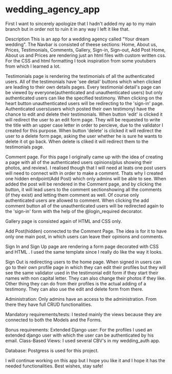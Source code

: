 # wedding_agency_app

First I want to sincerely apologize that I hadn't added my ap to my main branch but in order not to ruin it in any way I left it like that.

Description
This is an app for a wedding agency called "Your dream wedding".
The Navbar is consisted of theese sections: Home, About us, Prices, Testimonials, Comments, Gallery, Sign-in, Sign-out, Add Post
Home, About us and Prices are rendering just an html files with custom written css. For the CSS and html formatting I took inspiration from some youtubers from which I learned a lot.

Testimonials page is rendering the testimonials of all the authenticated users. All of the testimonials have 'see detail' buttons which when clicked are leading to their own details pages. 
Every testimonial detail's page can be viewed by everyone(authenticated and unauthenticated users) but only authenticated users can like the specified testimony. When clicking on the
heart button unauthenticated users will be redirecting to the 'sign-in' page. Authenticated users(users which posted their own testimony) have the chance to edit and delete their testimonials.
When button 'edit' is clicked it will redirect the user to an edit form page. They will be requested to write the title with an upper case letter in order to percieve, due to the validator I created for this purpose.
When button 'delete' is clicked it will redirect the user to a delete form page, asking the user whether he is sure he wants to delete it ot go back. When delete is cliked it will redirect them to the testimonials page.

Comment page. For this page I originally came up with the idea of creating a page with all of the authenticated users opinions(plus showing their photos, and review). I realised though that I will need at leats one post users will need to connect with in order to make a comment. Thats why I created one hidden endpoint(Add Post) which only admins will be able to see.
When added the post will be rendered in the Comment page, and by clicking the button, it will lead users to the comment sectionshowing all the comments (if they exist) and letting them comment as well. Of course only authenticated users are allowed to comment. When clicking the add comment button all of the unauthenticated users will be redirected again to the 'sign-in' form with the help of the @login_required decorator.

Gallery page is consisted again of HTML and CSS only. 

Add Post(hidden) connected to the Comment Page. The idea is for it to have only one main post, in which users can leave their opinions and comments.

Sign In and Sign Up page are rendering a form page decorated with CSS and HTML . I used the same template since I really do like the way it looks.

Sign Out is redirecting users to the home page.
When signed in users can go to their own profile page in which they can edit their profiles but they will see the same validator used in the testimonial edit form if they start their names with non capital letter.
They can also change their photos if they like. Other thing they can do from their profiles is the actual adding of a testimony. They can also use the edit and delete form from there.

Administration:
Only admins have an access to the administration. From there they have full CRUD functionalities.

Mandatory requirements/tests:
I tested mainly the views because they are connected to both the Models and the Forms.


Bonus requirements:
Extended Django user: For the profiles I used an extended django user with which the user can be authenticated by his email.
Class-Based Views: I used several CBV's in my wedding_auth app.

Database:
Postgress is used for this project.

I will continue working on this app but I hope you like it and I hope it has the needed functionalities.
Best wishes, stay safe!




